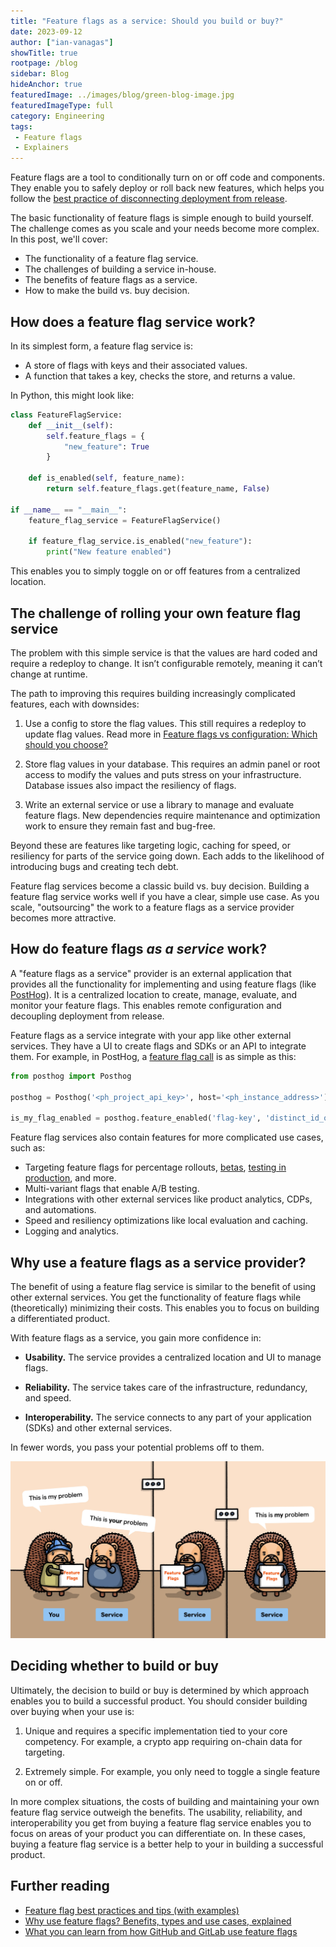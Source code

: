 ```yaml
---
title: "Feature flags as a service: Should you build or buy?"
date: 2023-09-12
author: ["ian-vanagas"]
showTitle: true
rootpage: /blog
sidebar: Blog
hideAnchor: true
featuredImage: ../images/blog/green-blog-image.jpg
featuredImageType: full
category: Engineering
tags:
 - Feature flags
 - Explainers
---
```


Feature flags are a tool to conditionally turn on or off code and components. They enable you to safely deploy or roll back new features, which helps you follow the [best practice of disconnecting deployment from release](/blog/github-gitlab-feature-flags#why-do-github-and-gitlab-use-feature-flags).

The basic functionality of feature flags is simple enough to build yourself. The challenge comes as you scale and your needs become more complex. In this post, we'll cover:

- The functionality of a feature flag service.
- The challenges of building a service in-house.
- The benefits of feature flags as a service.
- How to make the build vs. buy decision.

## How does a feature flag service work?

In its simplest form, a feature flag service is:

- A store of flags with keys and their associated values.
- A function that takes a key, checks the store, and returns a value.

In Python, this might look like:

```python
class FeatureFlagService:
    def __init__(self):
        self.feature_flags = {
            "new_feature": True
        }

    def is_enabled(self, feature_name):
        return self.feature_flags.get(feature_name, False)

if __name__ == "__main__":
    feature_flag_service = FeatureFlagService()

    if feature_flag_service.is_enabled("new_feature"):
        print("New feature enabled")
```

This enables you to simply toggle on or off features from a centralized location.

## The challenge of rolling your own feature flag service

The problem with this simple service is that the values are hard coded and require a redeploy to change. It isn’t configurable remotely, meaning it can’t change at runtime.

The path to improving this requires building increasingly complicated features, each with downsides:

1. Use a config to store the flag values. This still requires a redeploy to update flag values. Read more in [Feature flags vs configuration: Which should you choose?](/blog/feature-flags-vs-configuration)

2. Store flag values in your database. This requires an admin panel or root access to modify the values and puts stress on your infrastructure. Database issues also impact the resiliency of flags.

3. Write an external service or use a library to manage and evaluate feature flags. New dependencies require maintenance and optimization work to ensure they remain fast and bug-free. 

Beyond these are features like targeting logic, caching for speed, or resiliency for parts of the service going down. Each adds to the likelihood of introducing bugs and creating tech debt. 

Feature flag services become a classic build vs. buy decision. Building a feature flag service works well if you have a clear, simple use case. As you scale, "outsourcing" the work to a feature flags as a service provider becomes more attractive.

## How do feature flags _as a service_ work?

A "feature flags as a service" provider is an external application that provides all the functionality for implementing and using feature flags (like [PostHog](/feature-flags)). It is a centralized location to create, manage, evaluate, and monitor your feature flags. This enables remote configuration and decoupling deployment from release.

Feature flags as a service integrate with your app like other external services. They have a UI to create flags and SDKs or an API to integrate them. For example, in PostHog, a [feature flag call](/docs/feature-flags/adding-feature-flag-code) is as simple as this:

```python
from posthog import Posthog

posthog = Posthog('<ph_project_api_key>', host='<ph_instance_address>')

is_my_flag_enabled = posthog.feature_enabled('flag-key', 'distinct_id_of_your_user')
```

Feature flag services also contain features for more complicated use cases, such as: 

- Targeting feature flags for percentage rollouts, [betas](/tutorials/public-beta-program), [testing in production](/product-engineers/testing-in-production), and more.
- Multi-variant flags that enable A/B testing.
- Integrations with other external services like product analytics, CDPs, and automations.
- Speed and resiliency optimizations like local evaluation and caching.
- Logging and analytics.

## Why use a feature flags as a service provider?

The benefit of using a feature flag service is similar to the benefit of using other external services. You get the functionality of feature flags while (theoretically) minimizing their costs. This enables you to focus on building a differentiated product.

With feature flags as a service, you gain more confidence in:

- **Usability.** The service provides a centralized location and UI to manage flags.

- **Reliability.** The service takes care of the infrastructure, redundancy, and speed.

- **Interoperability.** The service connects to any part of your application (SDKs) and other external services.

In fewer words, you pass your potential problems off to them. 

![Problems](../images/blog/feature-flags-as-a-service/problems.jpg)

## Deciding whether to build or buy

Ultimately, the decision to build or buy is determined by which approach enables you to build a successful product. You should consider building over buying when your use is:

1. Unique and requires a specific implementation tied to your core competency. For example, a crypto app requiring on-chain data for targeting.

2. Extremely simple. For example, you only need to toggle a single feature on or off.

In more complex situations, the costs of building and maintaining your own feature flag service outweigh the benefits. The usability, reliability, and interoperability you get from buying a feature flag service enables you to focus on areas of your product you can differentiate on. In these cases, buying a feature flag service is a better help to your in building a successful product.

## Further reading

- [Feature flag best practices and tips (with examples)](/blog/feature-flag-best-practices)
- [Why use feature flags? Benefits, types and use cases, explained](/blog/feature-flag-benefits-use-cases)
- [What you can learn from how GitHub and GitLab use feature flags](/blog/github-gitlab-feature-flags)
